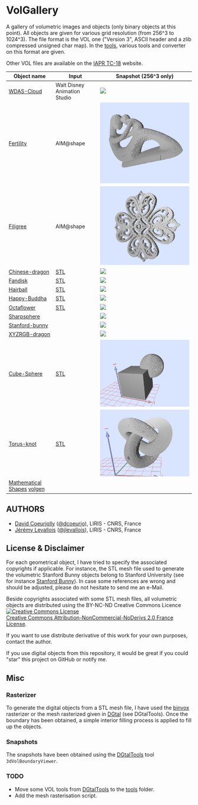 # VolGallery



A gallery of volumetric images and objects (only binary objects at
this point). All objects are given for
various grid resolution (from 256^3 to 1024^3). The file format is the VOL one ("Version 3",
ASCII header and a zlib compressed unsigned char map). In the
[tools](https://github.com/dcoeurjo/VolGallery/tree/master/tools),
various tools and converter on this format are given.

Other  VOL files are available on the [IAPR TC-18](http://tc18.org) website.


Object name | Input | Snapshot (256^3 only)
----------- | ----- | --------
[WDAS-Cloud](https://github.com/dcoeurjo/VolGallery/tree/master/WDAS_Cloud) | Walt Disney Animation Studio | ![](WDAS_Cloud/wdas_cloud.png)
[Fertility](https://github.com/dcoeurjo/VolGallery/tree/master/Fertility) | AIM@shape | ![](Fertility/fertility.png)
[Filigree](https://github.com/dcoeurjo/VolGallery/tree/master/Filigree) | AIM@shape | ![](Filigree/filigree.png)
[Chinese-dragon](https://github.com/dcoeurjo/VolGallery/tree/master/Chinese-dragon) | [STL](https://github.com/dcoeurjo/VolGallery/tree/master/Chinese-dragon/dragon.stl) | ![](Chinese-dragon/dragon.png)
[Fandisk](https://github.com/dcoeurjo/VolGallery/tree/master/Fandisk) | [STL](https://github.com/dcoeurjo/VolGallery/tree/master/Fandisk/fandisk.stl) | ![](Fandisk/fandisk.png)
[Hairball](https://github.com/dcoeurjo/VolGallery/tree/master/Hairball) | [STL](https://github.com/dcoeurjo/VolGallery/tree/master/Hairball/hairball.obj.gz) | ![](Hairball/hairball.png)
[Happy-Buddha](https://github.com/dcoeurjo/VolGallery/tree/master/Happy-Buddha) | [STL](https://github.com/dcoeurjo/VolGallery/tree/master/Happy-Buddha/buddha.stl) | ![](Happy-Buddha/buddha.png)
[Octaflower](https://github.com/dcoeurjo/VolGallery/tree/master/Octaflower) | [STL](https://github.com/dcoeurjo/VolGallery/tree/master/Octaflower/octa-flower17k.stl) | ![](Octaflower/octa-flower.png)
[Sharpsphere](https://github.com/dcoeurjo/VolGallery/tree/master/Sharpsphere) |  | ![](Sharpsphere/sharpsphere.png)
[Stanford-bunny](https://github.com/dcoeurjo/VolGallery/tree/master/Stanford-bunny) |  | ![](Stanford-bunny/bunny.png)
[XYZRGB-dragon](https://github.com/dcoeurjo/VolGallery/tree/master/XYZRGB-dragon) |  | ![](XYZRGB-dragon/xyz-dragon.png)
[Cube-Sphere](https://github.com/dcoeurjo/VolGallery/tree/master/CubeSphere) | [STL](https://github.com/dcoeurjo/VolGallery/tree/master/CubeSphere/cubesphere.stl) | ![](CubeSphere/cubesphere.png)
[Torus-knot](https://github.com/dcoeurjo/VolGallery/tree/master/Torus-knot) | [STL](https://github.com/dcoeurjo/VolGallery/tree/master/Torus-knot/Torus_Knot.STL) | ![](Torus-knot/snapshot.png)
[Mathematical Shapes](https://github.com/dcoeurjo/VolGallery/tree/master/Shapes)  [volgen](http://liris.cnrs.fr/%7Edcoeurjo/Code/SimpleVol/Volgen/) | |

## AUTHORS

* [David Coeurjolly](http://liris.cnrs.fr/david.coeurjolly) ([@dcoeurjo](https://github.com/dcoeurjo)), LIRIS - CNRS, France
* [Jérémy Levallois](http://liris.cnrs.fr/jeremy.levallois) ([@jlevallois](https://github.com/jlevallois)), LIRIS - CNRS, France


## License & Disclaimer

For each geometrical object, I have tried to specify the associated
copyrights if applicable. For instance, the STL mesh file used to
generate the volumetric Stanford Bunny objects belong to Stanford
University (see for instance
[Stanford Bunny](https://github.com/dcoeurjo/VolGallery/tree/master/Stanford-bunny/)). In
case some references are wrong and should be adjusted, please do not
hesitate to send me an e-Mail.



Beside copyrights associated with some STL mesh files, all volumetric
objects are distributed using the BY-NC-ND Creative Commons Licence <a
rel="license"
href="http://creativecommons.org/licenses/by-nc-nd/2.0/fr/deed.en"><img
alt="Creative Commons License" style="border-width:0"
src="http://i.creativecommons.org/l/by-nc-nd/2.0/fr/88x31.png"
/></a><br /> <a rel="license"
href="http://creativecommons.org/licenses/by-nc-nd/2.0/fr/deed.en">Creative
Commons Attribution-NonCommercial-NoDerivs 2.0 France License</a>.

If you want to use distribute derivative of this work for your own
purposes, contact the author.

If you use digital objects from this repository, it would be great if
you could "star" this project on GitHub or notify me.

## Misc

### Rasterizer

To generate the digital objects  from a STL mesh file, I have used the
[binvox](http://www.cs.princeton.edu/~min/binvox/) rasterizer or the mesh rasterized
given in [DGtal](https://dgtal.org) (see DGtalTools). Once
the boundary has been obtained, a simple interior filling process is
applied to fill up the objects.

### Snapshots

The snapshots have been obtained using the
[DGtalTools](https://github.com/DGtal-team/DGtalTools) tool ```3dVolBoundaryViewer```.


### TODO

* Move some VOL tools from
  [DGtalTools](https://github.com/DGtal-team/DGtalTools) to the
  [tools](https://github.com/dcoeurjo/VolGallery/tree/master/tools)
  folder.
* Add the mesh rasterisation script.
